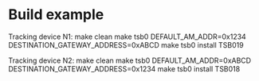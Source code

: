 
# Build example
Tracking device N1:
make clean
make tsb0 DEFAULT_AM_ADDR=0x1234 DESTINATION_GATEWAY_ADDRESS=0xABCD
make tsb0 install TSB019

Tracking device N2:
make clean
make tsb0 DEFAULT_AM_ADDR=0xABCD DESTINATION_GATEWAY_ADDRESS=0x1234
make tsb0 install TSB018
